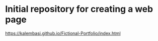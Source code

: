 # Initial repository for creating a web page

https://kalembasi.github.io/Fictional-Portfolio/index.html


